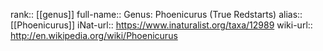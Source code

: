 

rank:: [[genus]]
full-name:: Genus: Phoenicurus (True Redstarts)
alias:: [[Phoenicurus]]
iNat-url:: https://www.inaturalist.org/taxa/12989
wiki-url:: http://en.wikipedia.org/wiki/Phoenicurus